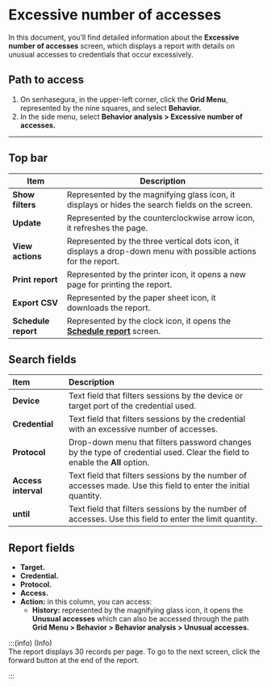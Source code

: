 # Excessive number of accesses

In this document, you’ll find detailed information about the **Excessive number of accesses** screen, which displays a report with details on unusual accesses to credentials that occur excessively.

## **Path to access**

1. On senhasegura, in the upper-left corner, click the **Grid Menu**, represented by the nine squares, and select **Behavior.**  
2. In the side menu, select **Behavior analysis > Excessive number of accesses.**

***

## **Top bar**

| Item | Description |
| ----- | ----- |
| **Show filters** | Represented by the magnifying glass icon, it displays or hides the search fields on the screen. |
| **Update** | Represented by the counterclockwise arrow icon, it refreshes the page. |
| **View actions** | Represented by the three vertical dots icon, it displays a drop-down menu with possible actions for the report. |
| **Print report** | Represented by the printer icon, it opens a new page for printing the report. |
| **Export CSV** | Represented by the paper sheet icon, it downloads the report. |
| **Schedule report** | Represented by the clock icon, it opens the [**Schedule report**](/v3-33/docs/general-information-how-to-issue-download-and-schedule-device-reports) screen. |

## **Search fields**

| Item | Description |
| :---- | :---- |
| **Device** | Text field that filters sessions by the device or target port of the credential used.  |
| **Credential** | Text field that filters sessions by the credential with an excessive number of accesses. |
| **Protocol** | Drop-down menu that filters password changes by the type of credential used. Clear the field to enable the **All** option.  |
| **Access interval** | Text field that filters sessions by the number of accesses made. Use this field to enter the initial quantity. |
| **until** | Text field that filters sessions by the number of accesses. Use this field to enter the limit quantity.  |

## **Report fields**

* **Target.**  
* **Credential.**  
* **Protocol.**  
* **Access.**  
* **Action:**  in this column, you can access:  
  * **History:** represented by the magnifying glass icon, it opens the **Unusual accesses** which can also be accessed through the path **Grid Menu > Behavior > Behavior analysis > Unusual accesses.**  
    

:::(info) (Info)  
The report displays 30 records per page. To go to the next screen, click the forward button at the end of the report.

:::